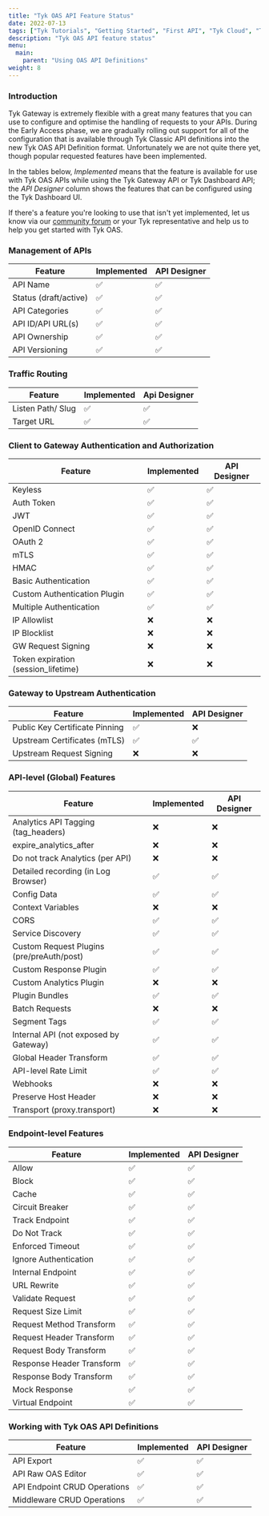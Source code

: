 ```yaml
---
title: "Tyk OAS API Feature Status"
date: 2022-07-13
tags: ["Tyk Tutorials", "Getting Started", "First API", "Tyk Cloud", "Tyk Self-Managed", "Tyk Open Source", "OAS Reference"]
description: "Tyk OAS API feature status"
menu:
  main:
    parent: "Using OAS API Definitions"
weight: 8
---
```


### Introduction

Tyk Gateway is extremely flexible with a great many features that you can use to configure and optimise the handling of requests to your APIs. During the Early Access phase, we are gradually rolling out support for all of the configuration that is available through Tyk Classic API definitions into the new Tyk OAS API Definition format. Unfortunately we are not quite there yet, though popular requested features have been implemented.

In the tables below, *Implemented* means that the feature is available for use with Tyk OAS APIs while using the Tyk Gateway API or Tyk Dashboard API; the *API Designer* column shows the features that can be configured using the Tyk Dashboard UI.

If there's a feature you're looking to use that isn't yet implemented, let us know via our [community forum](https://community.tyk.io/t/oas-has-landed/5605) or your Tyk representative and help us to help you get started with Tyk OAS.


### Management of APIs

| Feature                               | Implemented      | API Designer  |
|---------------------------------------|------------------|---------------|
| API Name                              | ✅               | ✅            |
| Status (draft/active)                 | ✅               | ✅            |
| API Categories                        | ✅               | ✅            |
| API ID/API URL(s)                     | ✅               | ✅            |
| API Ownership                         | ✅               | ✅            |
| API Versioning                        | ✅               | ✅            |

### Traffic Routing

| Feature                               | Implemented      | Api Designer  |
|---------------------------------------|------------------|---------------|
| Listen Path/ Slug                     | ✅               | ✅            |
| Target URL                            | ✅               | ✅            |

### Client to Gateway Authentication and Authorization

| Feature                               | Implemented      | API Designer  |
|---------------------------------------|------------------|---------------|
| Keyless                               | ✅               | ✅            |
| Auth Token                            | ✅               | ✅            |
| JWT                                   | ✅               | ✅            |
| OpenID Connect                        | ✅               | ✅            |
| OAuth 2                               | ✅               | ✅            |
| mTLS                                  | ✅               | ✅            |
| HMAC                                  | ✅               | ✅            |
| Basic Authentication                  | ✅               | ✅            |
| Custom Authentication Plugin          | ✅               | ✅            |
| Multiple Authentication               | ✅               | ✅            |
| IP Allowlist                          | ❌️               | ❌️            |
| IP Blocklist                          | ❌️               | ❌️            |
| GW Request Signing                    | ❌️               | ❌️            |
| Token expiration (session_lifetime)   | ❌️               | ❌️            |

### Gateway to Upstream Authentication

| Feature                               | Implemented      | API Designer  |
|---------------------------------------|------------------|---------------|
| Public Key Certificate Pinning        | ✅               | ❌️            |
| Upstream Certificates (mTLS)          | ✅               | ✅            |
| Upstream Request Signing              | ❌️               | ❌️            |

### API-level (Global) Features

| Feature                               | Implemented      | API Designer  |
|---------------------------------------|------------------|---------------|
| Analytics API Tagging (tag_headers)   | ❌️               | ❌️            |
| expire_analytics_after                | ❌️               | ❌️            |
| Do not track Analytics (per API)      | ❌️               | ❌️            |
| Detailed recording (in Log Browser)   | ✅               | ✅            |
| Config Data                           | ✅               | ✅            |
| Context Variables                     | ❌️               | ❌️            |
| CORS                                  | ✅               | ✅            |
| Service Discovery                     | ✅               | ✅            |
| Custom Request Plugins (pre/preAuth/post) | ✅               | ✅            |
| Custom Response Plugin                    | ✅               | ✅            |
| Custom Analytics Plugin                   | ❌️               | ❌️            |
| Plugin Bundles                        | ✅               | ✅            |
| Batch Requests                        | ❌️               | ❌️            |
| Segment Tags                          | ✅               | ✅            |
| Internal API (not exposed by Gateway) | ✅               | ✅            |
| Global Header Transform               | ✅               | ✅            |
| API-level Rate Limit                  | ✅               | ✅            |
| Webhooks                              | ❌️               | ❌️            |
| Preserve Host Header                  | ❌️               | ❌️            |
| Transport (proxy.transport)           | ❌️               | ❌️            |

### Endpoint-level Features

| Feature                               | Implemented      | API Designer  |
|---------------------------------------|------------------|---------------|
| Allow                                 | ✅               | ✅            |
| Block                                 | ✅               | ✅            |
| Cache                                 | ✅               | ✅            |
| Circuit Breaker                       | ✅               | ✅            |
| Track Endpoint                        | ✅               | ✅            |
| Do Not Track                          | ✅               | ✅            |
| Enforced Timeout                      | ✅               | ✅            |
| Ignore Authentication                 | ✅               | ✅            |
| Internal Endpoint                     | ✅               | ✅            |
| URL Rewrite                           | ✅               | ✅            |
| Validate Request                      | ✅               | ✅            |
| Request Size Limit                    | ✅               | ✅            |
| Request Method Transform              | ✅               | ✅            |
| Request Header Transform              | ✅               | ✅            |
| Request Body Transform                | ✅               | ✅            |
| Response Header Transform             | ✅               | ✅            |
| Response Body Transform               | ✅               | ✅            |
| Mock Response                         | ✅               | ✅            |
| Virtual Endpoint                      | ✅               | ✅            |

### Working with Tyk OAS API Definitions

| Feature                               | Implemented      | API Designer  |
|---------------------------------------|------------------|---------------|
| API Export                            | ✅               | ✅            |
| API Raw OAS Editor                    | ✅               | ✅            |
| API Endpoint CRUD Operations          | ✅               | ✅            |
| Middleware CRUD Operations            | ✅               | ✅            |
